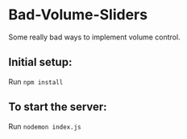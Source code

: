 # Bad-Volume-Sliders
Some really bad ways to implement volume control.

## Initial setup:
Run `npm install`

## To start the server:
Run `nodemon index.js`
